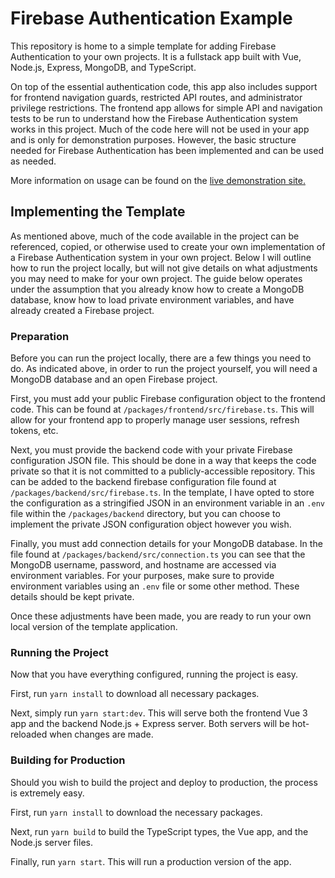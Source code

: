 # Firebase Authentication Example

This repository is home to a simple template for adding Firebase Authentication to your own projects. It is a fullstack app built with Vue, Node.js, Express, MongoDB, and TypeScript.

On top of the essential authentication code, this app also includes support for frontend navigation guards, restricted API routes, and administrator privilege restrictions. The frontend app allows for simple API and navigation tests to be run to understand how the Firebase Authentication system works in this project. Much of the code here will not be used in your app and is only for demonstration purposes. However, the basic structure needed for Firebase Authentication has been implemented and can be used as needed.

More information on usage can be found on the [live demonstration site.](https://auth.harrisonbludworth.com)

## Implementing the Template

As mentioned above, much of the code available in the project can be referenced, copied, or otherwise used to create your own implementation of a Firebase Authentication system in your own project. Below I will outline how to run the project locally, but will not give details on what adjustments you may need to make for your own project. The guide below operates under the assumption that you already know how to create a MongoDB database, know how to load private environment variables, and have already created a Firebase project.

### Preparation

Before you can run the project locally, there are a few things you need to do. As indicated above, in order to run the project yourself, you will need a MongoDB database and an open Firebase project.

First, you must add your public Firebase configuration object to the frontend code. This can be found at `/packages/frontend/src/firebase.ts`. This will allow for your frontend app to properly manage user sessions, refresh tokens, etc.

Next, you must provide the backend code with your private Firebase configuration JSON file. This should be done in a way that keeps the code private so that it is not committed to a publicly-accessible repository. This can be added to the backend firebase configuration file found at `/packages/backend/src/firebase.ts`. In the template, I have opted to store the configuration as a stringified JSON in an environment variable in an `.env` file within the `/packages/backend` directory, but you can choose to implement the private JSON configuration object however you wish.

Finally, you must add connection details for your MongoDB database. In the file found at `/packages/backend/src/connection.ts` you can see that the MongoDB username, password, and hostname are accessed via environment variables. For your purposes, make sure to provide environment variables using an `.env` file or some other method. These details should be kept private.

Once these adjustments have been made, you are ready to run your own local version of the template application.

### Running the Project

Now that you have everything configured, running the project is easy.

First, run `yarn install` to download all necessary packages.

Next, simply run `yarn start:dev`. This will serve both the frontend Vue 3 app and the backend Node.js + Express server. Both servers will be hot-reloaded when changes are made.

### Building for Production

Should you wish to build the project and deploy to production, the process is extremely easy.

First, run `yarn install` to download the necessary packages.

Next, run `yarn build` to build the TypeScript types, the Vue app, and the Node.js server files.

Finally, run `yarn start`. This will run a production version of the app.
